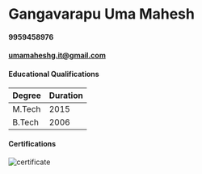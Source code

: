 # Gangavarapu Uma Mahesh
#### 9959458976
#### umamaheshg.it@gmail.com


#### Educational Qualifications

Degree | Duration
---|---
M.Tech | 2015
B.Tech | 2006

#### Certifications
![certificate](/)
